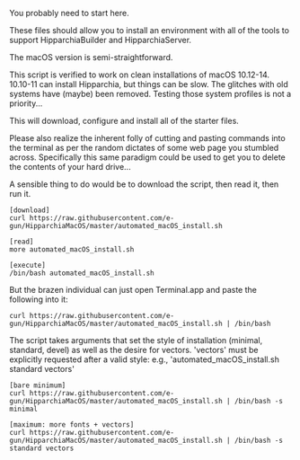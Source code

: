 You probably need to start here. 

These files should allow you to install an environment with all of the tools to support 
HipparchiaBuilder and HipparchiaServer.

The macOS version is semi-straightforward.

This script is verified to work on clean installations of macOS 10.12-14. 
10.10-11 can install Hipparchia, but things can be slow. 
The glitches with old systems have (maybe) been removed. 
Testing those system profiles is not a priority...

This will download, configure and install all of the starter files.

Please also realize the inherent folly of cutting and pasting commands into the terminal
as per the random dictates of some web page you stumbled across. Specifically this same
paradigm could be used to get you to delete the contents of your hard drive...

A sensible thing to do would be to download the script, then read it, then run it.

```
[download]
curl https://raw.githubusercontent.com/e-gun/HipparchiaMacOS/master/automated_macOS_install.sh

[read]
more automated_macOS_install.sh

[execute]
/bin/bash automated_macOS_install.sh

```

But the brazen individual can just open Terminal.app and paste the following into it:

```
curl https://raw.githubusercontent.com/e-gun/HipparchiaMacOS/master/automated_macOS_install.sh | /bin/bash
```

The script takes arguments that set the style of installation (minimal, standard, devel) as well as the desire for vectors. 
'vectors' must be explicitly requested after a valid style: e.g., 'automated_macOS_install.sh standard vectors'

```
[bare minimum]
curl https://raw.githubusercontent.com/e-gun/HipparchiaMacOS/master/automated_macOS_install.sh | /bin/bash -s minimal

[maximum: more fonts + vectors]
curl https://raw.githubusercontent.com/e-gun/HipparchiaMacOS/master/automated_macOS_install.sh | /bin/bash -s standard vectors
```
